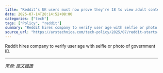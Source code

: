 ```yaml
---
title: "Reddit’s UK users must now prove they’re 18 to view adult content"
date: 2025-07-14T20:14:52+08:00
categories: ["tech"]
tags: ["Policy", "reddit"]
summary: "Reddit hires company to verify user age with selfie or photo of government ID."
source_url: "https://arstechnica.com/tech-policy/2025/07/reddit-starts-verifying-ages-of-uk-users-to-comply-with-child-safety-law/"
---
```


Reddit hires company to verify user age with selfie or photo of government ID.

---

*来源: [原文链接](https://arstechnica.com/tech-policy/2025/07/reddit-starts-verifying-ages-of-uk-users-to-comply-with-child-safety-law/)*
